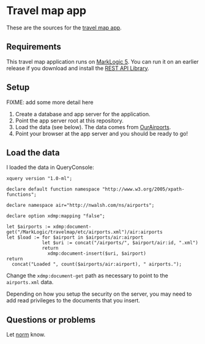 # Travel map app

These are the sources for the [travel map app](http://travelmap.nwalsh.com/).

## Requirements

This travel map application runs on
[MarkLogic 5](http://www.marklogic.com/product/marklogic-server.html). You can
run it on an earlier release if you download and install
the
[REST API Library](https://github.com/marklogic/ml-rest-lib).

## Setup

FIXME: add some more detail here

1. Create a database and app server for the application.
2. Point the app server root at this repository.
3. Load the data (see below). The data comes from [OurAirports](http://ourairports.com).
4. Point your browser at the app server and you should be ready to go!

## Load the data

I loaded the data in QueryConsole:

    xquery version "1.0-ml";
    
    declare default function namespace "http://www.w3.org/2005/xpath-functions";
    
    declare namespace air="http://nwalsh.com/ns/airports";
    
    declare option xdmp:mapping "false";
    
    let $airports := xdmp:document-get("/MarkLogic/travelmap/etc/airports.xml")/air:airports
    let $load := for $airport in $airports/air:airport
                 let $uri := concat("/airports/", $airport/air:id, ".xml")
                 return
                   xdmp:document-insert($uri, $airport)
    return
      concat("Loaded ", count($airports/air:airport), " airports.");

Change the `xdmp:document-get` path as necessary to point to the `airports.xml` data.

Depending on how you setup the security on the server, you may need to add read
privileges to the documents that you insert.

## Questions or problems

Let [norm](mailto:ndw@nwalsh.com) know.

